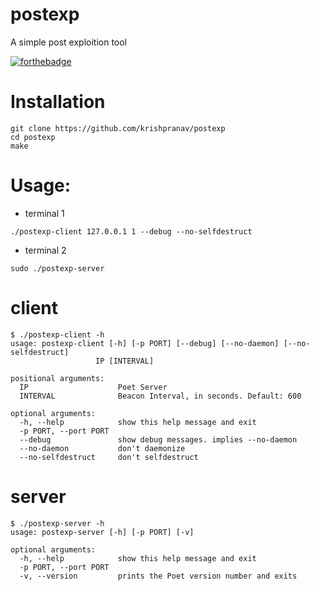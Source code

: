 # postexp
A simple post exploition tool

[![forthebadge](https://forthebadge.com/images/badges/made-with-python.svg)](https://forthebadge.com)

# Installation
```
git clone https://github.com/krishpranav/postexp
cd postexp
make
```

# Usage:

- terminal 1

```
./postexp-client 127.0.0.1 1 --debug --no-selfdestruct
```

- terminal 2

```
sudo ./postexp-server
```

# client
```
$ ./postexp-client -h
usage: postexp-client [-h] [-p PORT] [--debug] [--no-daemon] [--no-selfdestruct]
                   IP [INTERVAL]

positional arguments:
  IP                    Poet Server
  INTERVAL              Beacon Interval, in seconds. Default: 600

optional arguments:
  -h, --help            show this help message and exit
  -p PORT, --port PORT
  --debug               show debug messages. implies --no-daemon
  --no-daemon           don't daemonize
  --no-selfdestruct     don't selfdestruct
```

# server
```
$ ./postexp-server -h
usage: postexp-server [-h] [-p PORT] [-v]

optional arguments:
  -h, --help            show this help message and exit
  -p PORT, --port PORT
  -v, --version         prints the Poet version number and exits
```
